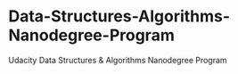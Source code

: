 # Data-Structures-Algorithms-Nanodegree-Program
Udacity Data Structures &amp; Algorithms Nanodegree Program 
